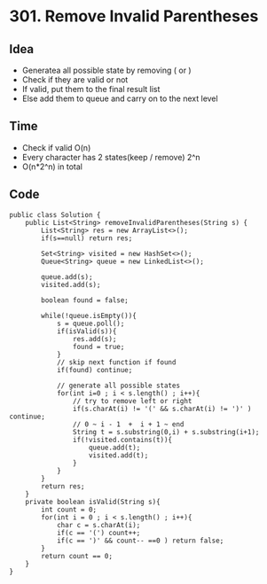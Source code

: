 # 301. Remove Invalid Parentheses

## Idea
* Generatea all possible state by removing ( or ) 
* Check if they are valid or not
* If valid, put them to the final result list
* Else add them to queue and carry on to the next level


## Time
* Check if valid O(n)
* Every character has 2 states(keep / remove) 2^n
* O(n*2^n) in total 

## Code

```
public class Solution {
    public List<String> removeInvalidParentheses(String s) {
        List<String> res = new ArrayList<>();
        if(s==null) return res;
        
        Set<String> visited = new HashSet<>();
        Queue<String> queue = new LinkedList<>();
        
        queue.add(s);
        visited.add(s);
        
        boolean found = false;
        
        while(!queue.isEmpty()){
            s = queue.poll();
            if(isValid(s)){
                res.add(s);
                found = true;
            }
            // skip next function if found
            if(found) continue;
            
            // generate all possible states
            for(int i=0 ; i < s.length() ; i++){
                // try to remove left or right
                if(s.charAt(i) != '(' && s.charAt(i) != ')' ) continue;
                // 0 ~ i - 1  +  i + 1 ~ end
                String t = s.substring(0,i) + s.substring(i+1);
                if(!visited.contains(t)){
                    queue.add(t);
                    visited.add(t);
                }
            }
        }
        return res;
    }
    private boolean isValid(String s){
        int count = 0;
        for(int i = 0 ; i < s.length() ; i++){
            char c = s.charAt(i);
            if(c == '(') count++;
            if(c == ')' && count-- ==0 ) return false;
        }
        return count == 0;
    }
}

``` 